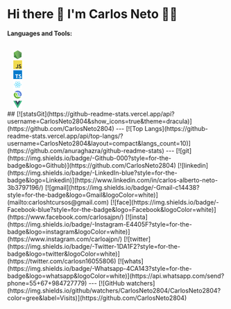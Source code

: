 # Hi there 👋 I'm Carlos Neto 👨‍💻
**Languages and Tools:**  

<code>
  <img height="20" src="https://raw.githubusercontent.com/github/explore/80688e429a7d4ef2fca1e82350fe8e3517d3494d/topics/nodejs/nodejs.png">
  <img height="20" src="https://raw.githubusercontent.com/github/explore/80688e429a7d4ef2fca1e82350fe8e3517d3494d/topics/javascript/javascript.png">
  <img height="20" src="https://raw.githubusercontent.com/github/explore/80688e429a7d4ef2fca1e82350fe8e3517d3494d/topics/typescript/typescript.png">
  <img height="20" src="https://raw.githubusercontent.com/github/explore/80688e429a7d4ef2fca1e82350fe8e3517d3494d/topics/react/react.png">
  <img height="20" src="https://raw.githubusercontent.com/github/explore/80688e429a7d4ef2fca1e82350fe8e3517d3494d/topics/clojure/clojure.png">
  <img height="20" src="https://raw.githubusercontent.com/github/explore/80688e429a7d4ef2fca1e82350fe8e3517d3494d/topics/vue/vue.png">
</code>
## [![statsGit](https://github-readme-stats.vercel.app/api?username=CarlosNeto2804&show_icons=true&theme=dracula)](https://github.com/CarlosNeto2804)
---
[![Top Langs](https://github-readme-stats.vercel.app/api/top-langs/?username=CarlosNeto2804&layout=compact&langs_count=10)](https://github.com/anuraghazra/github-readme-stats)
---
[![git](https://img.shields.io/badge/-Github-000?style=for-the-badge&logo=Github)](https://github.com/CarlosNeto2804)
[![linkedin](https://img.shields.io/badge/-LinkedIn-blue?style=for-the-badge&logo=Linkedin)](https://www.linkedin.com/in/carlos-alberto-neto-3b3797196/)
[![gmail](https://img.shields.io/badge/-Gmail-c14438?style=for-the-badge&logo=Gmail&logoColor=white)](mailto:carloshtcursos@gmail.com)
[![face](https://img.shields.io/badge/-Facebook-blue?style=for-the-badge&logo=Facebook&logoColor=white)](https://www.facebook.com/carlosajpn/)
[![insta](https://img.shields.io/badge/-Instagram-E4405F?style=for-the-badge&logo=instagram&logoColor=white)](https://www.instagram.com/carloajpn/)
[![twitter](https://img.shields.io/badge/-Twitter-1DA1F2?style=for-the-badge&logo=twitter&logoColor=white)](https://twitter.com/carlosn16055806)
[![whats](https://img.shields.io/badge/-Whatsapp-4CA143?style=for-the-badge&logo=whatsapp&logoColor=white)](https://api.whatsapp.com/send?phone=55+67+984727779)
---
[![GitHub watchers](https://img.shields.io/github/watchers/CarlosNeto2804/CarlosNeto2804?color=gree&label=Visits)](https://github.com/CarlosNeto2804)
